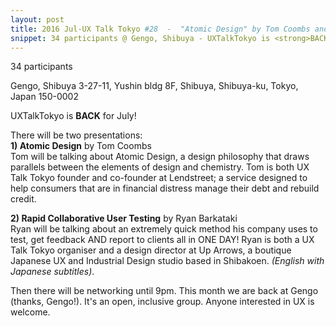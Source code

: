 ```yaml
---
layout: post
title: 2016 Jul-UX Talk Tokyo #28  -  "Atomic Design" by Tom Coombs and "Rapid Collaborative UX Testing" by Ryan Barkataki
snippet: 34 participants @ Gengo, Shibuya - UXTalkTokyo is <strong>BACK</strong> for August! There will be two presentations - <br> <strong>1) -
---
```

34 participants

Gengo, Shibuya 3-27-11, Yushin bldg 8F, Shibuya, Shibuya-ku, Tokyo, Japan 150-0002

UXTalkTokyo is <strong>BACK</strong> for July!

There will be two presentations:<br>
<strong>1) Atomic Design</strong> by Tom Coombs<br>
Tom will be talking about Atomic Design, a design philosophy that draws parallels between the elements of design and chemistry. Tom is both UX Talk Tokyo founder and co-founder at Lendstreet; a service designed to help consumers that are in financial distress manage their debt and rebuild credit.

<strong>2) Rapid Collaborative User Testing</strong> by Ryan Barkataki<br>
Ryan will be talking about an extremely quick method his company uses to test, get feedback AND report to clients all in ONE DAY! Ryan is both a UX Talk Tokyo organiser and a design director at Up Arrows, a boutique Japanese UX and Industrial Design studio based in Shibakoen.  <em>(English with Japanese subtitles)</em>.

Then there will be networking until 9pm. This month we are back at Gengo (thanks, Gengo!). It's an open, inclusive group. Anyone interested in UX is welcome.

